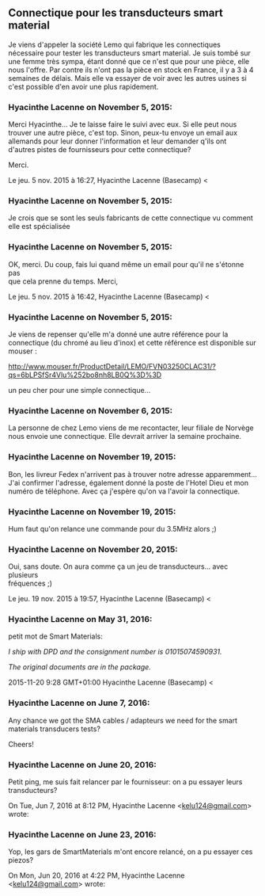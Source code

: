 ## Connectique pour les transducteurs smart material



Je viens d'appeler la société Lemo qui fabrique les connectiques nécessaire
pour tester les transducteurs smart material. Je suis tombé sur une femme très
sympa, étant donné que ce n'est que pour une pièce, elle nous l'offre. Par
contre ils n'ont pas la pièce en stock en France, il y a 3 à 4 semaines de
délais. Mais elle va essayer de voir avec les autres usines si c'est possible
d'en avoir une plus rapidement.



### **Hyacinthe Lacenne** on November 5, 2015:



Merci Hyacinthe... Je te laisse faire le suivi avec eux. Si elle peut nous  
trouver une autre pièce, c'est top. Sinon, peux-tu envoye un email aux  
allemands pour leur donner l'information et leur demander q'ils ont  
d'autres pistes de fournisseurs pour cette connectique?  
  
Merci.  
  
Le jeu. 5 nov. 2015 à 16:27, Hyacinthe Lacenne (Basecamp) &lt;



### **Hyacinthe Lacenne** on November 5, 2015:



Je crois que se sont les seuls fabricants de cette connectique vu comment elle
est spécialisée



### **Hyacinthe Lacenne** on November 5, 2015:



OK, merci. Du coup, fais lui quand même un email pour qu'il ne s'étonne pas  
que cela prenne du temps. Merci,  
  
Le jeu. 5 nov. 2015 à 16:42, Hyacinthe Lacenne (Basecamp) &lt;



### **Hyacinthe Lacenne** on November 5, 2015:



Je viens de repenser qu'elle m'a donné une autre référence pour la connectique
(du chromé au lieu d'inox) et cette référence est disponible sur mouser :  
  
<http://www.mouser.fr/ProductDetail/LEMO/FVN03250CLAC31/?qs=6bLPSfSr4Vlu%252bo8nh8LB0Q%3D%3D>  
  
un peu cher pour une simple connectique...



### **Hyacinthe Lacenne** on November 6, 2015:



La personne de chez Lemo viens de me recontacter, leur filiale de Norvège nous
envoie une connectique. Elle devrait arriver la semaine prochaine.



### **Hyacinthe Lacenne** on November 19, 2015:



Bon, les livreur Fedex n'arrivent pas à trouver notre adresse apparemment...
J'ai confirmer l'adresse, également donné la poste de l'Hotel Dieu et mon
numéro de téléphone. Avec ça j'espère qu'on va l'avoir la connectique.



### **Hyacinthe Lacenne** on November 19, 2015:



Hum faut qu'on relance une commande pour du 3.5MHz alors ;)



### **Hyacinthe Lacenne** on November 20, 2015:



Oui, sans doute. On aura comme ça un jeu de transducteurs... avec plusieurs  
fréquences ;)  
  
Le jeu. 19 nov. 2015 à 19:57, Hyacinthe Lacenne (Basecamp) &lt;



### **Hyacinthe Lacenne** on May 31, 2016:



petit mot de Smart Materials:  
  
*I ship with DPD and the consignment number is 01015074590931.*  
  
*The original documents are in the package.*  
  
2015-11-20 9:28 GMT+01:00 Hyacinthe Lacenne (Basecamp) &lt;



### **Hyacinthe Lacenne** on June 7, 2016:



Any chance we got the SMA cables / adapteurs we need for the smart  
materials transducers tests?  
  
Cheers!



### **Hyacinthe Lacenne** on June 20, 2016:



Petit ping, me suis fait relancer par le fournisseur: on a pu essayer leurs  
transducteurs?  
  
On Tue, Jun 7, 2016 at 8:12 PM, Hyacinthe Lacenne
&lt;[kelu124@gmail.com](mailto:kelu124@gmail.com)&gt; wrote:



### **Hyacinthe Lacenne** on June 23, 2016:



Yop, les gars de SmartMaterials m'ont encore relancé, on a pu essayer ces  
piezos?  
  
On Mon, Jun 20, 2016 at 4:22 PM, Hyacinthe Lacenne
&lt;[kelu124@gmail.com](mailto:kelu124@gmail.com)&gt; wrote:



